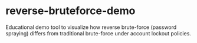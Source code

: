 # reverse-bruteforce-demo
Educational demo tool to visualize how reverse brute-force (password spraying) differs from traditional brute-force under account lockout policies.
